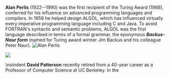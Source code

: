 **Alan Perlis** (1922--1990) was the first recipient of the Turing Award (1966), conferred for his influence on advanced programming languages and compilers. In 1958 he helped design ALGOL, which has influenced virtually every imperative programming language including C and Java.  To avoid FORTRAN's syntactic and semantic problems, ALGOL was the first language described in terms of a formal grammar, the eponymous _**Backus-Naur form**_ (named for Turing award winner Jim Backus and his colleague Peter Naur).
![Alan Perlis](ch_javascript/figs/perlis.png)



![](ch_foreword/figs/patterson.png)

\noindent
**David Patterson** recently retired from a 40-year career as a
Professor of Computer Science at
UC Berkeley. In the